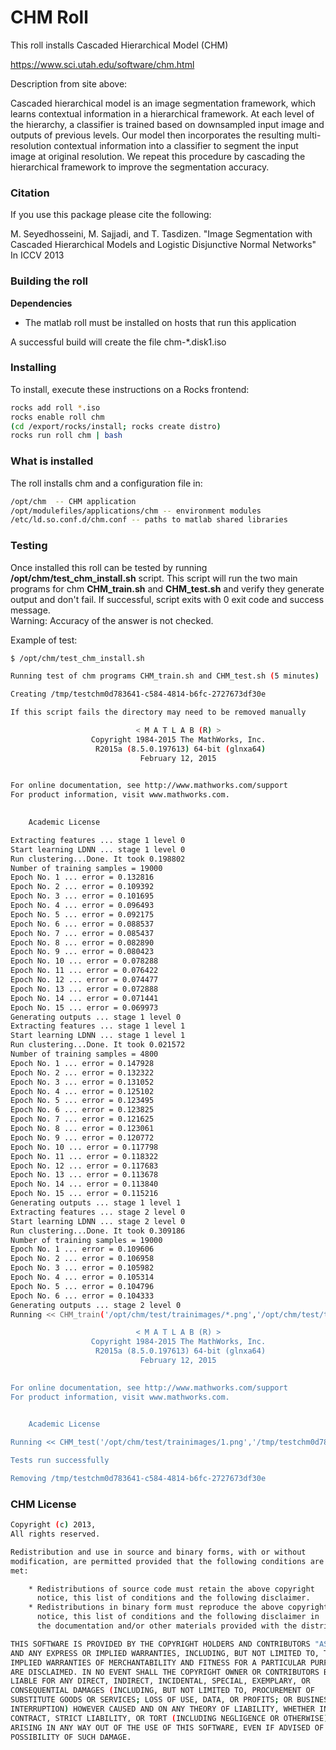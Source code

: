 # CHM Roll

This roll installs Cascaded Hierarchical Model (CHM) 

https://www.sci.utah.edu/software/chm.html

Description from site above:

Cascaded hierarchical model is an image segmentation framework, which learns contextual information in a hierarchical framework. At each level of the hierarchy, a classifier is trained based on downsampled input image and outputs of previous levels. Our model then incorporates the resulting multi-resolution contextual information into a classifier to segment the input image at original resolution. We repeat this procedure by cascading the hierarchical framework to improve the segmentation accuracy.

### Citation

If you use this package please cite the following:

M. Seyedhosseini, M. Sajjadi, and T. Tasdizen. "Image Segmentation with Cascaded Hierarchical Models and Logistic Disjunctive Normal Networks" In ICCV 2013

### Building the roll

**Dependencies**

* The matlab roll must be installed on hosts that run this application

A successful build will create the file chm-*.disk1.iso

### Installing

To install, execute these instructions on a Rocks frontend:

```Bash
rocks add roll *.iso
rocks enable roll chm
(cd /export/rocks/install; rocks create distro)
rocks run roll chm | bash
```

### What is installed

The roll installs chm and a configuration file in:

```Bash
/opt/chm  -- CHM application
/opt/modulefiles/applications/chm -- environment modules
/etc/ld.so.conf.d/chm.conf -- paths to matlab shared libraries
```

### Testing

Once installed this roll can be tested by running **/opt/chm/test_chm_install.sh** script.  This script will
run the two main programs for chm **CHM_train.sh** and **CHM_test.sh** and verify they generate output and don't
fail.  If successful, script exits with 0 exit code and success message.  
Warning: Accuracy of the answer is not checked.

Example of test:
```Bash
$ /opt/chm/test_chm_install.sh 

Running test of chm programs CHM_train.sh and CHM_test.sh (5 minutes)

Creating /tmp/testchm0d783641-c584-4814-b6fc-2727673df30e

If this script fails the directory may need to be removed manually

                            < M A T L A B (R) >
                  Copyright 1984-2015 The MathWorks, Inc.
                   R2015a (8.5.0.197613) 64-bit (glnxa64)
                             February 12, 2015

 
For online documentation, see http://www.mathworks.com/support
For product information, visit www.mathworks.com.
 

	Academic License

Extracting features ... stage 1 level 0 
Start learning LDNN ... stage 1 level 0 
Run clustering...Done. It took 0.198802  
Number of training samples = 19000 
Epoch No. 1 ... error = 0.132816 
Epoch No. 2 ... error = 0.109392 
Epoch No. 3 ... error = 0.101695 
Epoch No. 4 ... error = 0.096493 
Epoch No. 5 ... error = 0.092175 
Epoch No. 6 ... error = 0.088537 
Epoch No. 7 ... error = 0.085437 
Epoch No. 8 ... error = 0.082890 
Epoch No. 9 ... error = 0.080423 
Epoch No. 10 ... error = 0.078288 
Epoch No. 11 ... error = 0.076422 
Epoch No. 12 ... error = 0.074477 
Epoch No. 13 ... error = 0.072888 
Epoch No. 14 ... error = 0.071441 
Epoch No. 15 ... error = 0.069973 
Generating outputs ... stage 1 level 0 
Extracting features ... stage 1 level 1 
Start learning LDNN ... stage 1 level 1 
Run clustering...Done. It took 0.021572  
Number of training samples = 4800 
Epoch No. 1 ... error = 0.147928 
Epoch No. 2 ... error = 0.132322 
Epoch No. 3 ... error = 0.131052 
Epoch No. 4 ... error = 0.125102 
Epoch No. 5 ... error = 0.123495 
Epoch No. 6 ... error = 0.123825 
Epoch No. 7 ... error = 0.121625 
Epoch No. 8 ... error = 0.123061 
Epoch No. 9 ... error = 0.120772 
Epoch No. 10 ... error = 0.117798 
Epoch No. 11 ... error = 0.118322 
Epoch No. 12 ... error = 0.117683 
Epoch No. 13 ... error = 0.113678 
Epoch No. 14 ... error = 0.113840 
Epoch No. 15 ... error = 0.115216 
Generating outputs ... stage 1 level 1 
Extracting features ... stage 2 level 0 
Start learning LDNN ... stage 2 level 0 
Run clustering...Done. It took 0.309186  
Number of training samples = 19000 
Epoch No. 1 ... error = 0.109606 
Epoch No. 2 ... error = 0.106958 
Epoch No. 3 ... error = 0.105982 
Epoch No. 4 ... error = 0.105314 
Epoch No. 5 ... error = 0.104796 
Epoch No. 6 ... error = 0.104333 
Generating outputs ... stage 2 level 0 
Running << CHM_train('/opt/chm/test/trainimages/*.png','/opt/chm/test/trainlabels/*.png','./temp/',2,1,0); >> took 146.434537 seconds

                            < M A T L A B (R) >
                  Copyright 1984-2015 The MathWorks, Inc.
                   R2015a (8.5.0.197613) 64-bit (glnxa64)
                             February 12, 2015

 
For online documentation, see http://www.mathworks.com/support
For product information, visit www.mathworks.com.
 

	Academic License

Running << CHM_test('/opt/chm/test/trainimages/1.png','/tmp/testchm0d783641-c584-4814-b6fc-2727673df30e','auto',[0 0],'./temp',[],'true'); >> took 5.941403 seconds

Tests run successfully

Removing /tmp/testchm0d783641-c584-4814-b6fc-2727673df30e

```


### CHM License

```Bash
Copyright (c) 2013,
All rights reserved.

Redistribution and use in source and binary forms, with or without
modification, are permitted provided that the following conditions are
met:

    * Redistributions of source code must retain the above copyright
      notice, this list of conditions and the following disclaimer.
    * Redistributions in binary form must reproduce the above copyright
      notice, this list of conditions and the following disclaimer in
      the documentation and/or other materials provided with the distribution

THIS SOFTWARE IS PROVIDED BY THE COPYRIGHT HOLDERS AND CONTRIBUTORS "AS IS"
AND ANY EXPRESS OR IMPLIED WARRANTIES, INCLUDING, BUT NOT LIMITED TO, THE
IMPLIED WARRANTIES OF MERCHANTABILITY AND FITNESS FOR A PARTICULAR PURPOSE
ARE DISCLAIMED. IN NO EVENT SHALL THE COPYRIGHT OWNER OR CONTRIBUTORS BE
LIABLE FOR ANY DIRECT, INDIRECT, INCIDENTAL, SPECIAL, EXEMPLARY, OR
CONSEQUENTIAL DAMAGES (INCLUDING, BUT NOT LIMITED TO, PROCUREMENT OF
SUBSTITUTE GOODS OR SERVICES; LOSS OF USE, DATA, OR PROFITS; OR BUSINESS
INTERRUPTION) HOWEVER CAUSED AND ON ANY THEORY OF LIABILITY, WHETHER IN
CONTRACT, STRICT LIABILITY, OR TORT (INCLUDING NEGLIGENCE OR OTHERWISE)
ARISING IN ANY WAY OUT OF THE USE OF THIS SOFTWARE, EVEN IF ADVISED OF THE
POSSIBILITY OF SUCH DAMAGE.
```

